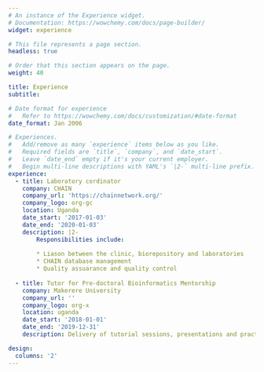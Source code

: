 ```yaml
---
# An instance of the Experience widget.
# Documentation: https://wowchemy.com/docs/page-builder/
widget: experience

# This file represents a page section.
headless: true

# Order that this section appears on the page.
weight: 40

title: Experience
subtitle:

# Date format for experience
#   Refer to https://wowchemy.com/docs/customization/#date-format
date_format: Jan 2006

# Experiences.
#   Add/remove as many `experience` items below as you like.
#   Required fields are `title`, `company`, and `date_start`.
#   Leave `date_end` empty if it's your current employer.
#   Begin multi-line descriptions with YAML's `|2-` multi-line prefix.
experience:
  - title: Laboratory cordinator
    company: CHAIN
    company_url: 'https://chainnetwork.org/'
    company_logo: org-gc
    location: Uganda
    date_start: '2017-01-03'
    date_end: '2020-01-03'
    description: |2-
        Responsibilities include:
        
        * Liason between the clinic, biorepository and laboratories
        * CHAIN database management
        * Quality assuarance and quality control
        
  - title: Tutor for Pre-doctoral Bioinformatics Mentorship
    company: Makerere University
    company_url: ''
    company_logo: org-x
    location: uganda
    date_start: '2018-01-01'
    date_end: '2019-12-31'
    description: Delivery of tutorial sessions, presentations and practical Linux bash scripting classes to mentees at the College of Health Sciences, Makerere University

design:
  columns: '2'
---
```

